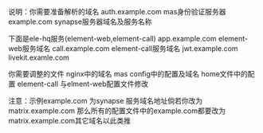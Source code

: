 说明：你需要准备解析的域名
auth.example.com   mas身份验证服务器
example.com   synapse服务器域名及服务名称

下面是ele-hq服务(element-web,element-call)
app.example.com    element-web服务域名
call.example.com   element-call服务域名
jwt.example.com  
livekit.examle.com



你需要调整的文件
nginx中的域名
mas config中的配置及域名
home文件中的配置
element-call 与elment-web配置文件修改

注意：示例example.com 为synapse 服务域名地址倘若你改为 matrix.example.com 那么所有的配置文件中的example.com都要改为matrix.example.com其它域名以此类推
